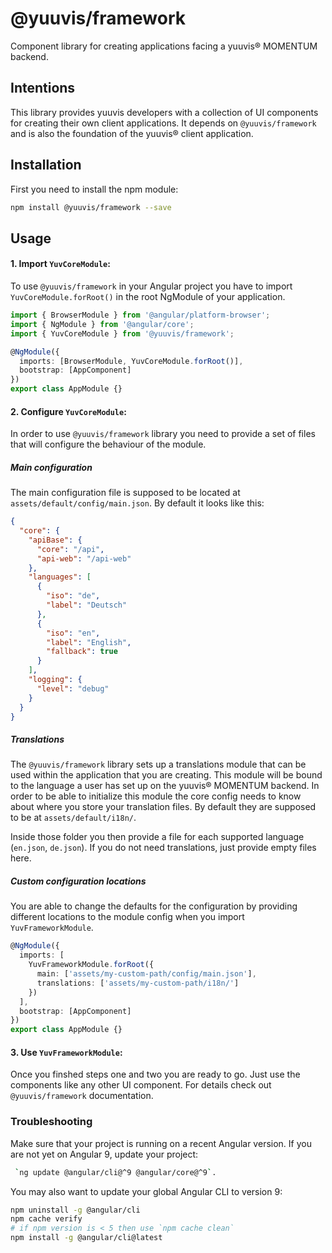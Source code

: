 # @yuuvis/framework

Component library for creating applications facing a yuuvis® MOMENTUM backend.

## Intentions

This library provides yuuvis developers with a collection of UI components for creating their own client applications.
It depends on `@yuuvis/framework` and is also the foundation of the yuuvis® client application.

## Installation

First you need to install the npm module:

```sh
npm install @yuuvis/framework --save
```

## Usage

#### 1. Import `YuvCoreModule`:

To use `@yuuvis/framework` in your Angular project you have to import `YuvCoreModule.forRoot()` in the root NgModule of your application.

```ts
import { BrowserModule } from '@angular/platform-browser';
import { NgModule } from '@angular/core';
import { YuvCoreModule } from '@yuuvis/framework';

@NgModule({
  imports: [BrowserModule, YuvCoreModule.forRoot()],
  bootstrap: [AppComponent]
})
export class AppModule {}
```

#### 2. Configure `YuvCoreModule`:

In order to use `@yuuvis/framework` library you need to provide a set of files that will configure the behaviour of the module.

##### Main configuration

The main configuration file is supposed to be located at `assets/default/config/main.json`. By default it looks like this:

```json
{
  "core": {
    "apiBase": {
      "core": "/api",
      "api-web": "/api-web"
    },
    "languages": [
      {
        "iso": "de",
        "label": "Deutsch"
      },
      {
        "iso": "en",
        "label": "English",
        "fallback": true
      }
    ],
    "logging": {
      "level": "debug"
    }
  }
}
```

##### Translations

The `@yuuvis/framework` library sets up a translations module that can be used within the application that you are creating. This module will be bound to the language a user has set up on the yuuvis® MOMENTUM backend. In order to be able to initialize this module the core config needs to know about where you store your translation files. By default they are supposed to be at `assets/default/i18n/`.

Inside those folder you then provide a file for each supported language (`en.json`, `de.json`). If you do not need translations, just provide empty files here.

##### Custom configuration locations

You are able to change the defaults for the configuration by providing different locations to the module config when you import `YuvFrameworkModule`.

```ts
@NgModule({
  imports: [
    YuvFrameworkModule.forRoot({
      main: ['assets/my-custom-path/config/main.json'],
      translations: ['assets/my-custom-path/i18n/']
    })
  ],
  bootstrap: [AppComponent]
})
export class AppModule {}
```

#### 3. Use `YuvFrameworkModule`:

Once you finshed steps one and two you are ready to go. Just use the components like any other UI component. For details check out `@yuuvis/framework` documentation.

### Troubleshooting

Make sure that your project is running on a recent Angular version. If you are not yet on Angular 9, update your project:

```sh
 `ng update @angular/cli@^9 @angular/core@^9`.
```

You may also want to update your global Angular CLI to version 9:

```sh
npm uninstall -g @angular/cli
npm cache verify
# if npm version is < 5 then use `npm cache clean`
npm install -g @angular/cli@latest
```
